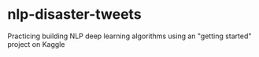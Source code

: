# nlp-disaster-tweets
Practicing building NLP deep learning algorithms using an "getting started" project on Kaggle
